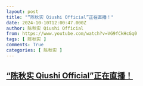 ```yaml
---
layout: post
title: "“陈秋实 Qiushi Official”正在直播！"
date: 2024-10-10T12:00:47.000Z
author: 陈秋实 Qiushi Official
from: https://www.youtube.com/watch?v=VG9fCkHcGq0
tags: [ 陈秋实 ]
comments: True
categories: [ 陈秋实 ]
---
```

<!--1728561647000-->
[“陈秋实 Qiushi Official”正在直播！](https://www.youtube.com/watch?v=VG9fCkHcGq0)
------

<div>

</div>
